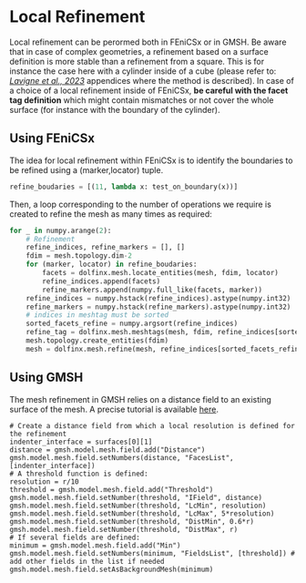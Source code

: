 # Local Refinement

Local refinement can be perormed both in FEniCSx or in GMSH. Be aware that in case of complex geometries, a refinement based on a surface definition is more stable than a refinement from a square. This is for instance the case here with a cylinder inside of a cube (please refer to: *[Lavigne et al., 2023](https://doi.org/10.1016/j.jmbbm.2023.105902)* appendices where the method is described). In case of a choice of a local refinement inside of FEniCSx, **be careful with the facet tag definition** which might contain mismatches or not cover the whole surface (for instance with the boundary of the cylinder).

## Using FEniCSx

The idea for local refinement within FEniCSx is to identify the boundaries to be refined using a (marker,locator) tuple. 

```python
refine_boudaries = [(11, lambda x: test_on_boundary(x))]
```

Then, a loop corresponding to the number of operations we require is created to refine the mesh as many times as required:

```python
for _ in numpy.arange(2):
    # Refinement 
    refine_indices, refine_markers = [], []
    fdim = mesh.topology.dim-2
    for (marker, locator) in refine_boudaries:
        facets = dolfinx.mesh.locate_entities(mesh, fdim, locator)
        refine_indices.append(facets)
        refine_markers.append(numpy.full_like(facets, marker))
    refine_indices = numpy.hstack(refine_indices).astype(numpy.int32)
    refine_markers = numpy.hstack(refine_markers).astype(numpy.int32)
    # indices in meshtag must be sorted
    sorted_facets_refine = numpy.argsort(refine_indices)
    refine_tag = dolfinx.mesh.meshtags(mesh, fdim, refine_indices[sorted_facets_refine], refine_markers[sorted_facets_refine])
    mesh.topology.create_entities(fdim)
    mesh = dolfinx.mesh.refine(mesh, refine_indices[sorted_facets_refine])
```

## Using GMSH

The mesh refinement in GMSH relies on a distance field to an existing surface of the mesh. A precise tutorial is available [here](https://jsdokken.com/src/tutorial_gmsh.html).

```python3
# Create a distance field from which a local resolution is defined for the refinement
indenter_interface = surfaces[0][1]
distance = gmsh.model.mesh.field.add("Distance")
gmsh.model.mesh.field.setNumbers(distance, "FacesList", [indenter_interface])
# A threshold function is defined:
resolution = r/10
threshold = gmsh.model.mesh.field.add("Threshold")
gmsh.model.mesh.field.setNumber(threshold, "IField", distance)
gmsh.model.mesh.field.setNumber(threshold, "LcMin", resolution)
gmsh.model.mesh.field.setNumber(threshold, "LcMax", 5*resolution)
gmsh.model.mesh.field.setNumber(threshold, "DistMin", 0.6*r)
gmsh.model.mesh.field.setNumber(threshold, "DistMax", r)
# If several fields are defined:
minimum = gmsh.model.mesh.field.add("Min")
gmsh.model.mesh.field.setNumbers(minimum, "FieldsList", [threshold]) # add other fields in the list if needed
gmsh.model.mesh.field.setAsBackgroundMesh(minimum)
```